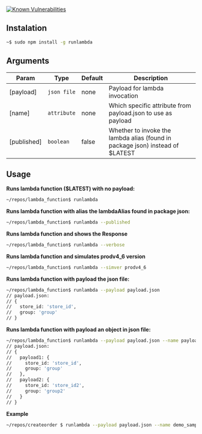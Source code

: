 [![Known Vulnerabilities](https://snyk.io/test/github/ioanniswd/runlambda/badge.svg?targetFile=package.json)](https://snyk.io/test/github/ioanniswd/runlambda?targetFile=package.json)


## Instalation
```sh
~$ sudo npm install -g runlambda
```

## Arguments
| Param | Type | Default | Description |
| --- | --- | --- | --- |
| [payload] | <code>json file</code> | none | Payload for lambda invocation |
| [name] | <code>attribute</code> | none | Which specific attribute from payload.json to use as payload |
| [published] | <code>boolean</code> | false | Whether to invoke the lambda alias (found in package json) instead of $LATEST |

## Usage

**Runs lambda function ($LATEST) with no payload:**
```bash
~/repos/lambda_function$ runlambda
```
**Runs lambda function with alias the lambdaAlias found in package json:**
```bash
~/repos/lambda_function$ runlambda --published
```

**Runs lambda function and shows the Response**
```bash
~/repos/lambda_function$ runlambda --verbose
```

**Runs lambda function and simulates prodv4_6 version**
```bash
~/repos/lambda_function$ runlambda --simver prodv4_6
```

**Runs lambda function with payload the json file:**
```sh
~/repos/lambda_function$ runlambda --payload payload.json
// payload.json:
// {
//   store_id: 'store_id',
//   group: 'group'
// }
```

**Runs lambda function with payload an object in json file:**
```sh
~/repos/lambda_function$ runlambda --payload payload.json --name payload2
// payload.json:
// {
//   payload1: {
//     store_id: 'store_id',
//     group: 'group'
//   },
//   payload2: {
//     store_id: 'store_id2',
//     group: 'group2'
//   }  
// }
```

**Example**
```sh
~/repos/createorder $ runlambda --payload payload.json --name demo_sample_order --published --simver prodv4_6 --verbose
```
